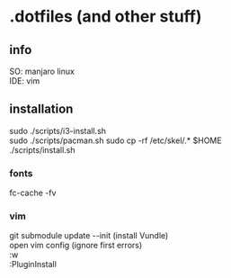# .dotfiles (and other stuff)

## info
SO: manjaro linux  
IDE: vim  

## installation
sudo ./scripts/i3-install.sh  
sudo ./scripts/pacman.sh
sudo cp -rf /etc/skel/.* $HOME  
./scripts/install.sh  

### fonts
fc-cache -fv  

### vim
git submodule update --init (install Vundle)  
open vim config (ignore first errors)  
:w  
:PluginInstall  
